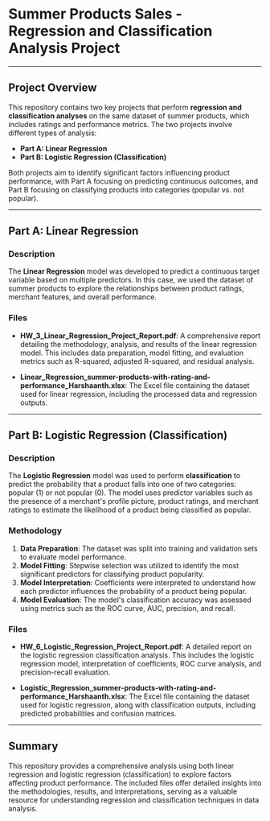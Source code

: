 # Summer Products Sales - Regression and Classification Analysis Project

---

## Project Overview

This repository contains two key projects that perform **regression and classification analyses** on the same dataset of summer products, which includes ratings and performance metrics. The two projects involve different types of analysis:

- **Part A: Linear Regression**
- **Part B: Logistic Regression (Classification)**

Both projects aim to identify significant factors influencing product performance, with Part A focusing on predicting continuous outcomes, and Part B focusing on classifying products into categories (popular vs. not popular).

---

## Part A: Linear Regression

### Description

The **Linear Regression** model was developed to predict a continuous target variable based on multiple predictors. In this case, we used the dataset of summer products to explore the relationships between product ratings, merchant features, and overall performance.

### Files

- **HW_3_Linear_Regression_Project_Report.pdf**: A comprehensive report detailing the methodology, analysis, and results of the linear regression model. This includes data preparation, model fitting, and evaluation metrics such as R-squared, adjusted R-squared, and residual analysis.

- **Linear_Regression_summer-products-with-rating-and-performance_Harshaanth.xlsx**: The Excel file containing the dataset used for linear regression, including the processed data and regression outputs.

---

## Part B: Logistic Regression (Classification)

### Description

The **Logistic Regression** model was used to perform **classification** to predict the probability that a product falls into one of two categories: popular (1) or not popular (0). The model uses predictor variables such as the presence of a merchant's profile picture, product ratings, and merchant ratings to estimate the likelihood of a product being classified as popular.

### Methodology

1. **Data Preparation**: The dataset was split into training and validation sets to evaluate model performance.
2. **Model Fitting**: Stepwise selection was utilized to identify the most significant predictors for classifying product popularity.
3. **Model Interpretation**: Coefficients were interpreted to understand how each predictor influences the probability of a product being popular.
4. **Model Evaluation**: The model's classification accuracy was assessed using metrics such as the ROC curve, AUC, precision, and recall.

### Files

- **HW_6_Logistic_Regression_Project_Report.pdf**: A detailed report on the logistic regression classification analysis. This includes the logistic regression model, interpretation of coefficients, ROC curve analysis, and precision-recall evaluation.

- **Logistic_Regression_summer-products-with-rating-and-performance_Harshaanth.xlsx**: The Excel file containing the dataset used for logistic regression, along with classification outputs, including predicted probabilities and confusion matrices.

---

## Summary

This repository provides a comprehensive analysis using both linear regression and logistic regression (classification) to explore factors affecting product performance. The included files offer detailed insights into the methodologies, results, and interpretations, serving as a valuable resource for understanding regression and classification techniques in data analysis.

